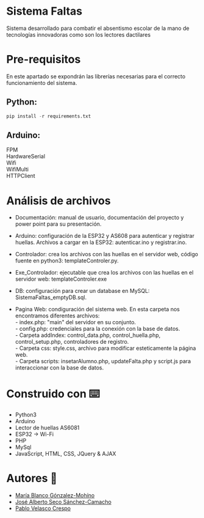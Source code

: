 # Sistema Faltas

Sistema desarrollado para combatir el absentismo escolar de la mano de tecnologías innovadoras como son los lectores dactilares 

# Pre-requisitos

En este apartado se expondrán las librerías necesarias para el correcto funcionamiento del sistema.

## Python:
```python
pip install -r requirements.txt
```

## Arduino:
 
FPM <br />
HardwareSerial <br />
Wifi <br />
WifiMulti <br />
HTTPClient <br />

# Análisis de archivos

* 	Documentación: manual de usuario, documentación del proyecto y power point para su presentación.

* Arduino: configuración de la ESP32 y AS608 para autenticar y registrar huellas. Archivos a cargar en la ESP32: autenticar.ino y registrar.ino.

* Controlador: crea los archivos con las huellas en el servidor web, código fuente en python3: templateControler.py.

* Exe_Controlador: ejecutable que crea los archivos con las huellas en el servidor web: templateControler.exe

* DB: configuración para crear un database en MySQL: SistemaFaltas_emptyDB.sql.

* Pagina Web: condiguración del sistema web. En esta carpeta nos encontramos diferentes archivos: <br />
			- index.php: "main" del servidor en su conjunto. <br />
			- config.php: credenciales para la conexión con la base de datos. <br />
			- Carpeta addIndex: control_data.php, control_huella.php, control_setup.php, controladores de registro. <br />
			- Carpeta css: style.css, archivo para modificar esteticamente la página web. <br />
			- Carpeta scripts: insetarAlumno.php, updateFalta.php y script.js para interaccionar con la base de datos.


  
# Construido con :keyboard:

* Python3 
* Arduino
* Lector de huellas AS6081
* ESP32 → Wi-Fi
* PHP
* MySql
* JavaScript, HTML, CSS, JQuery & AJAX

# Autores :pencil:

* [María Blanco Gónzalez-Mohíno](https://github.com/MariaBlancoGonzalez/)
* [José Alberto Seco Sánchez-Camacho](https://github.com/JoseAlbertoSeco/)
* [Pablo Velasco Crespo](https://github.com/PabloVelascoCrespo/)
